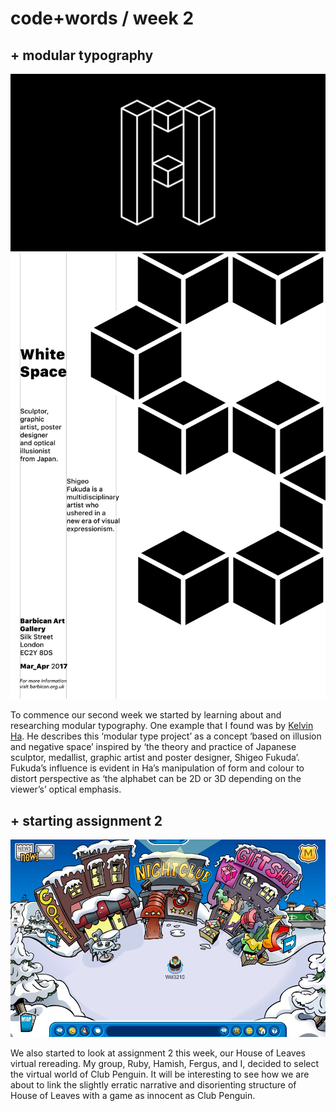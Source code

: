 # code+words / week 2

## + modular typography

<img src="modulartype.gif">
<img src="Fukuda-Exhibition-Poster.jpg">

To commence our second week we started by learning about and researching modular typography. One example that I found was by [Kelvin Ha](https://kelvinha.com/Modular-Type). He describes this ‘modular type project’ as a concept ‘based on illusion and negative space’ inspired by ‘the theory and practice of Japanese sculptor, medallist, graphic artist and poster designer, Shigeo Fukuda’. Fukuda’s influence is evident in Ha’s manipulation of form and colour to distort perspective as ‘the alphabet can be 2D or 3D depending on the viewer’s’ optical emphasis.


## + starting assignment 2

<img src="clubpenguin.jpg">

We also started to look at assignment 2 this week, our House of Leaves virtual rereading. My group, Ruby, Hamish, Fergus, and I, decided to select the virtual world of Club Penguin. It will be interesting to see how we are about to link the slightly erratic narrative and disorienting structure of House of Leaves with a game as innocent as Club Penguin.
